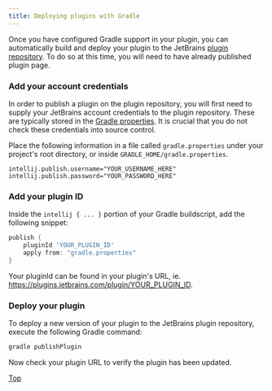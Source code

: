 ```yaml
---
title: Deploying plugins with Gradle
---
```


Once you have configured Gradle support in your plugin, you can automatically build and deploy your plugin to the JetBrains [plugin repository](http://plugins.jetbrains.com). To do so at this time, you will need to have already published plugin page.

### Add your account credentials

In order to publish a plugin on the plugin repository, you will first need to supply your JetBrains account credentials to the plugin repository. These are typically stored in the [Gradle properties](https://docs.gradle.org/current/userguide/build_environment.html#sec:gradle_configuration_properties). It is crucial that you do not check these credentials into source control.

Place the following information in a file called `gradle.properties` under your project's root directory, or inside `GRADLE_HOME/gradle.properties`.

```
intellij.publish.username="YOUR_USERNAME_HERE"
intellij.publish.password="YOUR_PASSWORD_HERE"
```

### Add your plugin ID

Inside the `intellij { ... }` portion of your Gradle buildscript, add the following snippet:

```groovy
publish {
    pluginId 'YOUR_PLUGIN_ID'
    apply from: "gradle.properties"
}
```

Your pluginId can be found in your plugin's URL, ie. https://plugins.jetbrains.com/plugin/YOUR_PLUGIN_ID.

### Deploy your plugin

To deploy a new version of your plugin to the JetBrains plugin repository, execute the following Gradle command:

```bash
gradle publishPlugin
```

Now check your plugin URL to verify the plugin has been updated.

[Top](/tutorials/build_system.md)